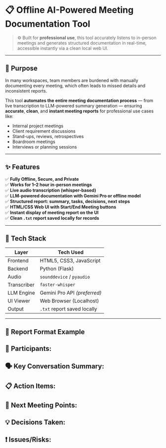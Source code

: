 # 📋 Offline AI-Powered Meeting Documentation Tool

> ⚙️ Built for **professional use**, this tool accurately listens to in-person meetings and generates structured documentation in real-time, accessible instantly via a clean local web UI.

---

## 🧠 Purpose

In many workspaces, team members are burdened with manually documenting every meeting, which often leads to missed details and inconsistent reports.

This tool **automates the entire meeting documentation process** — from live transcription to LLM-powered summary generation — ensuring **accurate**, **clean**, and **instant meeting reports** for professional use cases like:

- Internal project meetings  
- Client requirement discussions  
- Stand-ups, reviews, retrospectives  
- Boardroom meetings  
- Interviews or planning sessions

---

## ✨ Features

✅ **Fully Offline, Secure, and Private**  
✅ **Works for 1–2 hour in-person meetings**  
✅ **Live audio transcription (whisper-based)**  
✅ **LLM-powered documentation with Gemini Pro or offline model**  
✅ **Structured report: summary, tasks, decisions, next steps**  
✅ **HTML/CSS Web UI with Start/End Meeting buttons**  
✅ **Instant display of meeting report on the UI**  
✅ **Clean `.txt` report saved locally for records**

---

## 🧰 Tech Stack

| Layer      | Tech Used                     |
|------------|-------------------------------|
| Frontend   | HTML5, CSS3, JavaScript       |
| Backend    | Python (Flask)                |
| Audio      | `sounddevice` / `pyaudio`     |
| Transcriber| `faster-whisper`              |
| LLM Engine | Gemini Pro API *(preferred)*  |
| UI Viewer  | Web Browser (Localhost)       |
| Output     | `.txt` report saved locally   |

---

## 🧾 Report Format Example


## 👥 Participants:
## 🗣️ Key Conversation Summary:
## 📋 Action Items:
## 🔁 Next Meeting Points:
## 💡 Decisions Taken:
## ❗ Issues/Risks:
